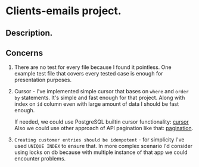 # Clients-emails project.


## Description.


## Concerns
1. There are no test for every file because I found it pointless. One example test file that covers every tested case 
   is enough for presentation purposes.
2. Cursor - I've implemented simple cursor that bases on `where` and `order by` statements.
   It's simple and fast enough for that project. Along with index on `id` column
   even with large amount of data I should be fast enough.
   
   If needed, we could use PostgreSQL builtin cursor functionality: [cursor](https://www.postgresql.org/docs/9.2/plpgsql-cursors.html)
   Also we could use other approach of API pagination like that: [pagination](https://ignaciochiazzo.medium.com/paginating-requests-in-apis-d4883d4c1c4c#:~:text=Most%20of%20the%20use%20cases,%2C%20and%20Cursor%2Dbased%20Pagination.).
3. `Creating customer entries should be idempotent` - for simplicity I've used `UNIQUE INDEX` to ensure that.
   In more complex scenario I'd consider using locks on db because with multiple 
   instance of that app we could encounter problems.